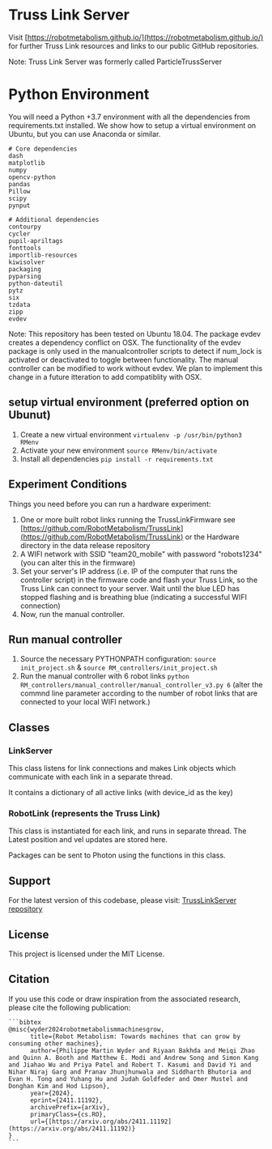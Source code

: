 # Truss Link Server
Visit [https://robotmetabolism.github.io/](https://robotmetabolism.github.io/) for further Truss Link resources and links to our public GitHub repositories.

Note: Truss Link Server was formerly called ParticleTrussServer

# Python Environment
You will need a Python +3.7 environment with all the dependencies from requirements.txt installed. We show how to setup a virtual environment on Ubuntu, but you can use Anaconda or similar.

```
# Core dependencies
dash
matplotlib
numpy
opencv-python
pandas
Pillow
scipy
pynput

# Additional dependencies
contourpy
cycler
pupil-apriltags
fonttools
importlib-resources
kiwisolver
packaging
pyparsing
python-dateutil
pytz
six
tzdata
zipp
evdev
```
Note: This repository has been tested on Ubuntu 18.04. The package evdev creates a dependency conflict on OSX. The functionality of the evdev package is only used in the manualcontroller scripts to detect if num_lock is activated or deactivated to toggle between functionality. The manual controller can be modified to work without evdev. We plan to implement this change in a future itteration to add compatiblity with OSX.

## setup virtual environment (preferred option on Ubunut)
1. Create a new virtual environment `virtualenv -p /usr/bin/python3 RMenv`
2. Activate your new environment `source RMenv/bin/activate`
3. Install all dependencies `pip install -r requirements.txt`

## Experiment Conditions
Things you need before you can run a hardware experiment:
1. One or more built robot links running the TrussLinkFirmware see [https://github.com/RobotMetabolism/TrussLink](https://github.com/RobotMetabolism/TrussLink) or the Hardware directory in the data release repository
2. A WIFI network with SSID "team20_mobile" with password "robots1234" (you can alter this in the firmware)
3. Set your server's IP address (i.e. IP of the computer that runs the controller script) in the firmware code and flash your Truss Link, so the Truss Link can connect to your server. Wait until the blue LED has stopped flashing and is breathing blue (indicating a successful WIFI connection)
4. Now, run the manual controller.

## Run manual controller
1. Source the necessary PYTHONPATH configuration: `source init_project.sh` & `source RM_controllers/init_project.sh`
2. Run the manual controller with 6 robot links `python RM_controllers/manual_controller/manual_controller_v3.py 6` (alter the commnd line parameter according to the number of robot links that are connected to your local WIFI network.)
## Classes
### LinkServer

This class listens for link connections and makes Link objects which communicate with each link in a separate thread.

It contains a dictionary of all active links (with device_id as the key)

### RobotLink (represents the Truss Link)

This class is instantiated for each link, and runs in separate thread. The Latest position and vel updates are stored here.

Packages can be sent to Photon using the functions in this class.

## Support
For the latest version of this codebase, please visit: 
[TrussLinkServer repository](https://github.com/RobotMetabolism/TrussLinkServer)

## License

This project is licensed under the MIT License.

## Citation

If you use this code or draw inspiration from the associated research, please cite the following publication:

    ```bibtex
    @misc{wyder2024robotmetabolismmachinesgrow,
          title={Robot Metabolism: Towards machines that can grow by consuming other machines},
          author={Philippe Martin Wyder and Riyaan Bakhda and Meiqi Zhao and Quinn A. Booth and Matthew E. Modi and Andrew Song and Simon Kang and Jiahao Wu and Priya Patel and Robert T. Kasumi and David Yi and Nihar Niraj Garg and Pranav Jhunjhunwala and Siddharth Bhutoria and Evan H. Tong and Yuhang Hu and Judah Goldfeder and Omer Mustel and Donghan Kim and Hod Lipson},
          year={2024},
          eprint={2411.11192},
          archivePrefix={arXiv},
          primaryClass={cs.RO},
          url={[https://arxiv.org/abs/2411.11192](https://arxiv.org/abs/2411.11192)}
    }
    ```